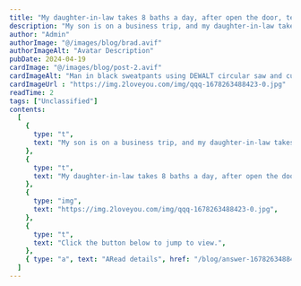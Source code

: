```yaml
---
title: "My daughter-in-law takes 8 baths a day, after open the door, tears full of my face!"
description: "My son is on a business trip, and my daughter-in-law takes 8 baths a day. I was curious to open the door and tears burst into my eyes!"
author: "Admin"
authorImage: "@/images/blog/brad.avif"
authorImageAlt: "Avatar Description"
pubDate: 2024-04-19
cardImage: "@/images/blog/post-2.avif"
cardImageAlt: "Man in black sweatpants using DEWALT circular saw and cutting a wood plank"
cardImageUrl : "https://img.2loveyou.com/img/qqq-1678263488423-0.jpg"
readTime: 2
tags: ["Unclassified"]
contents:
  [
    {
      type: "t",
      text: "My son is on a business trip, and my daughter-in-law takes 8 baths a day. I was curious to open the door and tears burst into my eyes!",
    },
    {
      type: "t",
      text: "My daughter-in-law takes 8 baths a day, after open the door, tears full of my face!",
    },
    {
      type: "img",
      text: "https://img.2loveyou.com/img/qqq-1678263488423-0.jpg",
    },
    {
      type: "t",
      text: "Click the button below to jump to view.",
    },
    { type: "a", text: "ARead details", href: "/blog/answer-1678263488423-384821/" },
  ]
---
```

